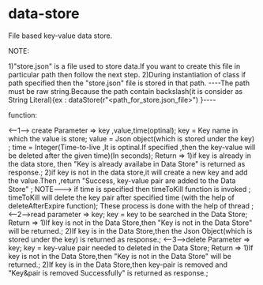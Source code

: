 # data-store
File based key-value data store.

NOTE:

  1)"store.json" is a file used to store data.If you want to create this file in particular path then follow the next step.
  2)During instantiation of class if path specified then the "store.json" file is stored in that path. 
   ----The path must be raw string.Because the path contain backslash(it is consider as String Literal){ex : dataStore(r"<path_for_store.json_file>") }---- 

function:


<--1--> create 
     Parameter => key ,value,time(optinal);
                  key   = Key name in which the value is store;
                  value = Json object(which is stored under the key) ;
                  time  = Integer(Time-to-live ,It is optinal.If specified ,then the key-value will be deleted after the given time)(In seconds);
     Return    => 1)if key is already in the data store, then "Key is already availabe in Data Store" is returned as response.;
                  2)if key is not in the data store,it will create a new key and add the value.Then ,return "Success, key-value pair are added to the Data Store" ;
    NOTE---> if time is specified then timeToKill function is invoked ;
             timeToKill will delete the key pair after specified time (with the help of deleteAfterExpire function);
             These process is done with the help of thread ;
<--2-->read
    parameter =>  key;
                  key   = key to be searched in the Data Store;
    Return    =>  1)If key is not in the Data Store,then "Key is not in the Data Store" will be returned.;
                  2)If key is in the Data Store,then the Json Object(which is stored under the key) is returned as response.;
<--3-->delete
    Parameter => key;
                 key   = key-value pair needed to deleted in the Data Store;
    Return    =>  1)If key is not in the Data Store,then "Key is not in the Data Store" will be returned.;
                  2)If key is in the Data Store,then key-pair is removed and "Key&pair is removed Successfully" is returned as response.;
